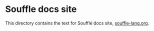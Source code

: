 # Souffle docs site

This directory contains the text for Soufflé docs site, [souffle-lang.org](https://www.souffle-lang.org).
